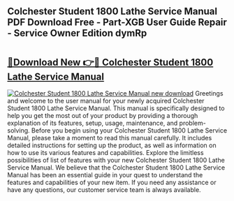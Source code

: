 ## Colchester Student 1800 Lathe Service Manual PDF Download Free - Part-XGB User Guide Repair - Service Owner Edition dymRp

# <h2><a href="http://bc48609.oget.top/?id=Colchester+Student+1800+Lathe+Service+Manual">🔗Download New 👉🔴 Colchester Student 1800 Lathe Service Manual</a></h2>

[![Colchester Student 1800 Lathe Service Manual new download](https://i.imgur.com/5g1atiW.png)](http://bc48609.oget.top/?id=Colchester+Student+1800+Lathe+Service+Manual)
Greetings and welcome to the user manual for your newly acquired Colchester Student 1800 Lathe Service Manual. This manual is specifically designed to help you get the most out of your product by providing a thorough explanation of its features, setup, usage, maintenance, and problem-solving. Before you begin using your Colchester Student 1800 Lathe Service Manual, please take a moment to read this manual carefully. It includes detailed instructions for setting up the product, as well as information on how to use its various features and capabilities. Explore the limitless possibilities of list of features with your new Colchester Student 1800 Lathe Service Manual. We believe that the Colchester Student 1800 Lathe Service Manual has been an essential guide in your quest to understand the features and capabilities of your new item. If you need any assistance or have any questions, our customer service team is always available.
